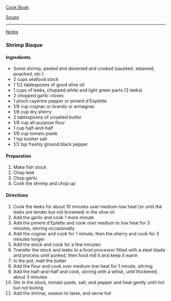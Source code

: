 [Cook Book](https://github.com/vmsmith/CookBook/blob/master/README.md)

[Soups](https://github.com/vmsmith/CookBook/blob/master/soups.md)  

----  

[Notes](https://github.com/vmsmith/CookBook/blob/master/notes.md)  

### Shrimp Bisque  

#### Ingredients  

* Some shrimp, peeled and deveined and cooked (sautéed, steamed, poached, etc.)
* 2 cups seafood stock
* 1 1/2 tablespoons of good olive oil
* 1 cups of leeks, chopped white and light green parts (3 leeks)
* 2 chopped garlic cloves
* 1 pinch cayenne pepper or piment d'Esplette
* 1/8 cup cognac or brandy or armagnac  
* 1/8 cup dry sherry
* 2 tablespoons of unsalted butter
* 1/8 cup all-purpose flour
* 1 cup half-and-half
* 1/6 cup tomato paste
* 1 tsp kosher salt
* 1/2 tsp freshly ground black pepper

#### Preparation   

1. Make fish stock  
2. Chop leek  
3. Chop garlic  
4. Cook the shrimp and chop up  

#### Directions  

1. Cook the leeks for about 10 minutes over medium-low heat (or until the leeks are tender but not browned) in the olive oil  
2. Add the garlic and cook 1 more minute  
3. Add the piment d'Eplette and cook over medium to low heat for 3 minutes, stirring occasionally  
4. Add the cognac and cook for 1 minute, then the sherry and cook for 3 minutes longer  
5. Add the stock and cook for a few minutes  
6. Transfer the stock and leeks to a food processor fitted with a steel blade and process until puréed, then food mill it and keep it warm  
7. In the pot, melt the butter  
8. Add the flour and cook over medium-low heat for 1 minute, stirring    
9. Add the half-and-half and cook, stirring with a whisk, until thickened, about 3 minutes  
10. Stir in the stock, tomato paste, salt, and pepper and heat gently until hot but not boiling  
11. Add the shrimp, season to taste, and serve hot  

